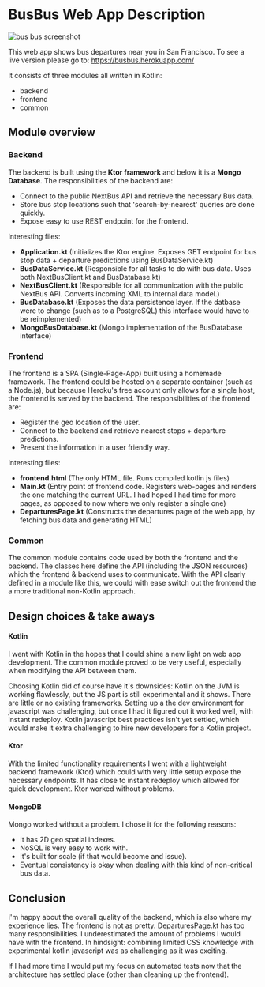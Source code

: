 # BusBus Web App Description
![bus bus screenshot](https://i.imgur.com/EdHePQr.png)

This web app shows bus departures near you in San Francisco.
To see a live version please go to: https://busbus.herokuapp.com/

It consists of three modules all written in Kotlin:
* backend
* frontend
* common

## Module overview
### Backend
The backend is built using the **Ktor framework** and below it is a **Mongo Database**.
The responsibilities of the backend are:
* Connect to the public NextBus API and retrieve the necessary Bus data.
* Store bus stop locations such that 'search-by-nearest' queries are done quickly.
* Expose easy to use REST endpoint for the frontend.

Interesting files:
* **Application.kt** (Initializes the Ktor engine. Exposes GET endpoint
for bus stop data + departure predictions using BusDataService.kt)
* **BusDataService.kt** (Responsible for all tasks to do with bus data.
Uses both NextBusClient.kt and BusDatabase.kt)
* **NextBusClient.kt** (Responsible for all communication with the public
NextBus API. Converts incoming XML to internal data model.)
* **BusDatabase.kt** (Exposes the data persistence layer. If the datbase
were to change (such as to a PostgreSQL) this interface would have
to be reimplemented)
* **MongoBusDatabase.kt** (Mongo implementation of the BusDatabase interface)

### Frontend
The frontend is a SPA (Single-Page-App) built using a homemade framework.
The frontend could be hosted on a separate container (such as a Node.js),
but because Heroku's free account only allows for a single host,
the frontend is served by the backend.
The responsibilities of the frontend are:
* Register the geo location of the user.
* Connect to the backend and retrieve nearest stops + departure predictions.
* Present the information in a user friendly way.

Interesting files:
* **frontend.html** (The only HTML file. Runs compiled kotlin js files)
* **Main.kt** (Entry point of frontend code. Registers web-pages and
renders the one matching the current URL. I had hoped I had time for
more pages, as opposed to now where we only register a single one)
* **DeparturesPage.kt** (Constructs the departures page of the web app,
 by fetching bus data and generating HTML)

### Common
The common module contains code used by both the frontend and the backend.
The classes here define the API (including the JSON resources)
which the frontend & backend uses to communicate.
With the API clearly defined in a module like this,
we could with ease switch out the frontend the a more traditional
non-Kotlin approach.

## Design choices & take aways
#### Kotlin
I went with Kotlin in the hopes that I could shine a new light on web app
development. The common module proved to be very useful, especially when
modifying the API between them.

Choosing Kotlin did of course have it's downsides:
Kotlin on the JVM is working flawlessly, but the JS part is still
experimental and it shows. There are little or no
existing frameworks. Setting up a the dev environment for javascript
was challenging, but once I had it figured out it worked well, with instant
redeploy. Kotlin javascript best practices isn't yet settled,
which would make it extra challenging to hire new developers for
a Kotlin project.

#### Ktor
With the limited functionality requirements I went with a lightweight
backend framework (Ktor) which could with very little setup expose
the necessary endpoints. It has close to instant redeploy which allowed
for quick development. Ktor worked without problems.

#### MongoDB
Mongo worked without a problem. I chose it for the following reasons:
* It has 2D geo spatial indexes.
* NoSQL is very easy to work with.
* It's built for scale (if that would become and issue).
* Eventual consistency is okay when dealing with this kind of non-critical bus data.

## Conclusion
I'm happy about the overall quality of the backend,
which is also where my experience lies. The frontend is not
as pretty. DeparturesPage.kt has too many responsibilities.
I underestimated the amount of problems I would have with the frontend.
In hindsight: combining limited CSS knowledge with experimental kotlin
javascript was as challenging as it was exciting.

If I had more time I would put my focus on automated tests
now that the architecture has settled place (other than
cleaning up the frontend).

